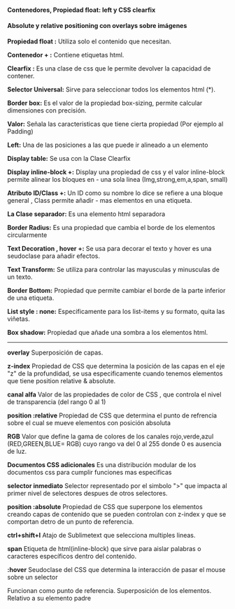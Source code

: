#### Contenedores, Propiedad float: left y CSS clearfix 
#### Absolute y relative positioning con overlays sobre imágenes

__Propiedad float :__ 
Utiliza solo el contenido que necesitan. 

__Contenedor + :__ 
Contiene etiquetas html.

__Clearfix :__ 
Es una clase de css que le permite devolver la capacidad de contener.

__Selector Universal:__ 
Sirve para seleccionar todos los elementos html (*).

__Border box:__ 
Es el valor de la propiedad box-sizing, permite calcular dimensiones con precisión.

__Valor:__ 
Señala las caracteristicas que tiene cierta propiedad (Por ejemplo al Padding)

__Left:__ 
Una de las posiciones a las que puede ir alineado a un elemento

__Display table:__ 
Se usa con la Clase Clearfix

__Display inline-block +:__ 
Display una propiedad de css y el valor inline-block permite alinear los bloques en - una sola linea (Img,strong,em,a,span,
small)

__Atributo ID/Class +:__ 
Un ID como su nombre lo dice se refiere a una bloque general , Class permite añadir - mas elementos en una etiqueta.

__La Clase separador:__ 
Es una elemento html separadora 

__Border Radius:__ 
Es una propiedad que cambia el borde de los elementos circularmente 

__Text Decoration , hover +:__ 
Se usa para decorar el texto y hover es una seudoclase para añadir efectos.

__Text Transform:__ 
Se utiliza para controlar las mayusculas y minusculas de un texto.

__Border Bottom:__ 
Propiedad que permite cambiar el borde de la parte inferior de una etiqueta.

__List style : none:__ 
Especificamente para los list-items y su formato, quita las viñetas.

__Box shadow:__ 
Propiedad que añade una sombra a los elementos html.

---

__overlay__
Superposición de capas.

__z-index__
Propiedad de CSS que determina la posición de las capas en el eje "z" de la profundidad, se usa especificamente cuando tenemos elementos que tiene position relative & absolute.

__canal alfa__
Valor de las propiedades de color de CSS , que controla el nivel de transparencia (del rango 0 al 1)

__position :relative__
Propiedad de CSS que determina el punto de refrencia sobre el cual se mueve elementos con posición absoluta

__RGB__
Valor que define la gama de colores de los canales rojo,verde,azul (RED,GREEN,BLUE= RGB) cuyo rango va del 0 al 255 donde 0 es ausencia de luz.

__Documentos CSS adicionales__
Es una distribución modular de los documentos css para cumplir funciones mas especificas 

__selector inmediato__
Selector representado por el simbolo ">" que impacta al primer nivel de selectores despues de otros selectores.

__position :absolute__
Propiedad de CSS que superpone los elementos creando capas de contenido que se pueden controlan con z-index y que se comportan detro de un punto de referencia.

__ctrl+shift+l__
Atajo de Sublimetext que selecciona multiples lineas.

__span__
Etiqueta de html(inline-block) que sirve para aislar palabras o caracteres específicos dentro del contenido.

__:hover__
Seudoclase del CSS que determina la interacción de pasar el mouse sobre un selector 

Funcionan como punto de referencia. Superposición de los elementos. Relativo a su elemento padre